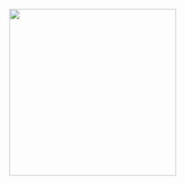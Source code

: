 <img src="https://github.com/user-attachments/assets/5099ba3c-0cea-4093-9524-5d1f9e6898ae" style="width: 300px"></img>

